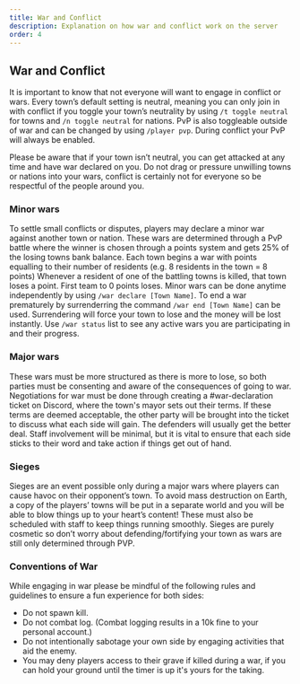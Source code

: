 ```yaml
---
title: War and Conflict
description: Explanation on how war and conflict work on the server
order: 4
---
```

## War and Conflict
It is important to know that not everyone will want to engage in conflict or wars. Every town’s default setting is neutral, meaning you can only join in with conflict if you toggle your town’s neutrality by using `/t toggle neutral` for towns and `/n toggle neutral` for nations. PvP is also toggleable outside of war and can be changed by using `/player pvp`. During conflict your PvP will always be enabled.

Please be aware that if your town isn’t neutral, you can get attacked at any time and have war declared on you.
Do not drag or pressure unwilling towns or nations into your wars, conflict is certainly not for everyone so be respectful of the people around you.

### Minor wars
To settle small conflicts or disputes, players may declare a minor war against another town or nation.
These wars are determined through a PvP battle where the winner is chosen through a points system and gets 25% of the losing towns bank balance.
Each town begins a war with points equalling to their number of residents (e.g. 8 residents in the town = 8 points)
Whenever a resident of one of the battling towns is killed, that town loses a point.
First team to 0 points loses.
Minor wars can be done anytime independently by using `/war declare [Town Name]`.
To end a war prematurely by surrenderring the command `/war end [Town Name]` can be used. Surrendering will force your town to lose and the money will be lost instantly. 
Use `/war status` list to see any active wars you are participating in and their progress.

### Major wars
These wars must be more structured as there is more to lose, so both parties must be consenting and aware of the consequences of going to war. Negotiations for war must be done through creating a #war-declaration ticket on Discord, where the town's mayor sets out their terms.
If these terms are deemed acceptable, the other party will be brought into the ticket to discuss what each side will gain. The defenders will usually get the better deal.
Staff involvement will be minimal, but it is vital to ensure that each side sticks to their word and take action if things get out of hand.

### Sieges
Sieges are an event possible only during a major wars where players can cause havoc on their opponent’s town. To avoid mass destruction on Earth, a copy of the players’ towns will be put in a separate world and you will be able to blow things up to your heart’s content!
These must also be scheduled with staff to keep things running smoothly.
Sieges are purely cosmetic so don’t worry about defending/fortifying your town as wars are still only determined through PVP.

### Conventions of War
While engaging in war please be mindful of the following rules and guidelines to ensure a fun experience for both sides:
- Do not spawn kill.
- Do not combat log. (Combat logging results in a 10k fine to your personal account.)
- Do not intentionally sabotage your own side by engaging activities that aid the enemy.
- You may deny players access to their grave if killed during a war, if you can hold your ground until the timer is up it's yours for the taking. 
